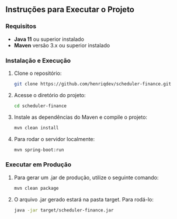 ## Instruções para Executar o Projeto

### Requisitos
- **Java 11** ou superior instalado
- **Maven** versão 3.x ou superior instalado

### Instalação e Execução

1. Clone o repositório:
   ```bash
   git clone https://github.com/henriqdev/scheduler-finance.git

2. Acesse o diretório do projeto:
   ```bash
   cd scheduler-finance

3. Instale as dependências do Maven e compile o projeto:
   ```bash
   mvn clean install

4. Para rodar o servidor localmente:
   ```bash
   mvn spring-boot:run

### Executar em Produção

1. Para gerar um .jar de produção, utilize o seguinte comando:
   ```bash
   mvn clean package

2. O arquivo .jar gerado estará na pasta target. Para rodá-lo:
   ```bash
   java -jar target/scheduler-finance.jar
